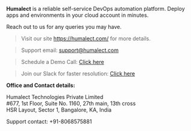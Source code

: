 
**Humalect** is a reliable self-service DevOps automation platform. Deploy apps and environments in your cloud account in minutes.

Reach out to us for any queries you may have.

> Visit our site https://humalect.com/ for more details.

> Support email: support@humalect.com

> Schedule a Demo Call: [Click here](https://calendly.com/humalect/30min?month=2023-01)

> Join our Slack for faster resolution: [Click here](https://join.slack.com/t/humalectworkspace/shared_invite/zt-1ojd2y5cm-vGwCwArU0veZlWyW4oerTA)

**Office and Contact details:**

Humalect Technologies Private Limited  
#677, 1st Floor, Suite No. 1160, 27th main, 13th cross  
HSR Layout, Sector 1, Bangalore, KA, India

Support contact: +91-8068575881
